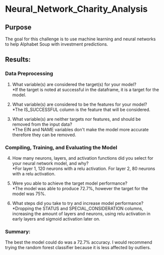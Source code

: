 # Neural_Network_Charity_Analysis

## Purpose
The goal for this challenge is to use machine learning and neural networks to help Alphabet Soup with investment predictions.
## Results:

### Data Preprocessing
1. What variable(s) are considered the target(s) for your model?      
*If the target is noted at successful in the dataframe, it is a target for the model.

2. What variable(s) are considered to be the features for your model?    
*The IS_SUCCESSFUL column is the feature that will be considered.

3. What variable(s) are neither targets nor features, and should be removed from the input data?    
*The EIN and NAME variables don't make the model more accurate therefore they can be removed.

### Compiling, Training, and Evaluating the Model
4. How many neurons, layers, and activation functions did you select for your neural network model, and why?    
*For layer 1, 120 neurons with a relu activation.  For layer 2, 80 neurons with a relu activation.

5. Were you able to achieve the target model performance?   
*The model was able to produce 72.7%, however the target for the model was 75%.

6. What steps did you take to try and increase model performance?   
*Dropping the STATUS and SPECIAL_CONSIDERATION columns, increasing the amount of layers and neurons, using relu activation in early layers and sigmoid activation later on.
### Summary:   
The best the model could do was a 72.7% accuracy. I would recommend trying the random forest classifier because it is less affected by outliers.
